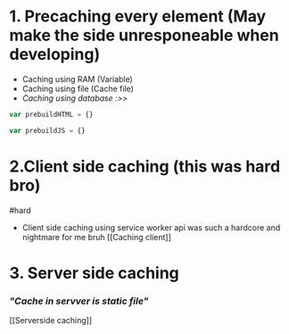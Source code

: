 # 1. Precaching every element (May make the side unresponeable when developing)
- Caching using RAM (Variable)
- Caching using file (Cache file)
- _Caching using database :>>_
```javascript
var prebuildHTML = {}

var prebuildJS = {}
```

# 2.Client side caching (this was hard bro)
#hard 
- Client side caching using service worker api was such a hardcore and nightmare for me bruh
[[Caching client]]
# 3. Server side caching
### _"Cache in servver is static file"_

[[Serverside caching]]